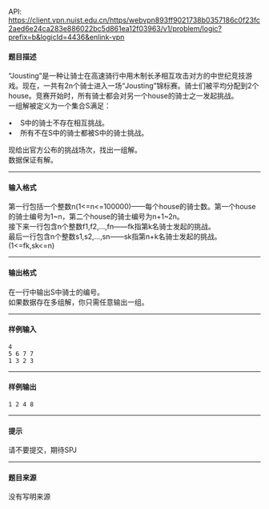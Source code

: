 API: https://client.vpn.nuist.edu.cn/https/webvpn893ff9021738b0357186c0f23fc2aed6e24ca283e886022bc5d861ea12f03963/v1/problem/logic?prefix=b&logicId=4436&enlink-vpn

#### 题目描述

“Jousting”是一种让骑士在高速骑行中用木制长矛相互攻击对方的中世纪竞技游戏。现在，一共有2n个骑士进入一场“Jousting”锦标赛。骑士们被平均分配到2个house。竞赛开始时，所有骑士都会对另一个house的骑士之一发起挑战。  
一组解被定义为一个集合S满足：  
  
•    S中的骑士不存在相互挑战。  
•    所有不在S中的骑士都被S中的骑士挑战。  
  
现给出官方公布的挑战场次，找出一组解。  
数据保证有解。

---

#### 输入格式

第一行包括一个整数n(1<=n<=100000)——每个house的骑士数。第一个house的骑士编号为1~n，第二个house的骑士编号为n+1~2n。  
接下来一行包含n个整数f1,f2,…,fn——fk指第k名骑士发起的挑战。  
最后一行包含n个整数s1,s2,…,sn——sk指第n+k名骑士发起的挑战。  
(1<=fk,sk<=n)

---

#### 输出格式

在一行中输出S中骑士的编号。  
如果数据存在多组解，你只需任意输出一组。

---

#### 样例输入
```
4
5 6 7 7
1 3 2 3
```

---

#### 样例输出
```
1 2 4 8
```

---

#### 提示

请不要提交，期待SPJ

---

#### 题目来源

没有写明来源
